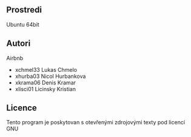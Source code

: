 Prostredi
---------

Ubuntu 64bit

Autori
------
Airbnb
- xchmel33 Lukas Chmelo 
- xhurba03 Nicol Hurbankova 
- xkrama06 Denis Kramar 
- xlisci01 Licinsky Kristian 

Licence
-------

Tento program je poskytovan s otevřenými zdrojovými texty pod licencí GNU
